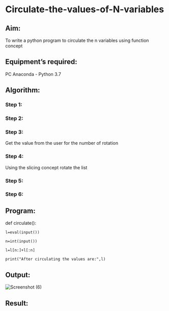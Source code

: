 # Circulate-the-values-of-N-variables
## Aim:
To write a python program to circulate the n variables using function concept
## Equipment’s required:
PC
Anaconda - Python 3.7
## Algorithm: 
### Step 1: 
### Step 2: 
### Step 3: 
Get the value from the user for the number of rotation
### Step 4: 
Using the slicing concept rotate the list

### Step 5: 
### Step 6: 
## Program:
  def circulate():
  
    l=eval(input())
    
    n=int(input())
    
    l=l[n:]+l[:n]
    
    print("After circulating the values are:",l)

## Output:
   ![Screenshot (6)](https://github.com/anushanirudh/Circulate-the-values-of-N-variables/assets/151725737/6fd6051f-f629-441a-824c-d80d2385ccb3)
 

## Result:
